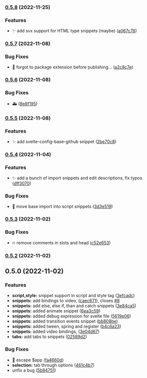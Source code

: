 ### [0.5.8](https://github.com/henrikvilhelmberglund/vscode-svelte-snippets/compare/v0.5.7...v0.5.8) (2022-11-25)


### Features

* :sparkles: add svx support for HTML type snippets (maybe) ([a067c78](https://github.com/henrikvilhelmberglund/vscode-svelte-snippets/commit/a067c78286be0e4e32561d5cb009c940947f5d53))

### [0.5.7](https://github.com/henrikvilhelmberglund/vscode-svelte-snippets/compare/v0.5.6...v0.5.7) (2022-11-08)


### Bug Fixes

* :construction: forgot to package extension before publishing... ([a2c8c7e](https://github.com/henrikvilhelmberglund/vscode-svelte-snippets/commit/a2c8c7e787ba1e5b0083266dd3a1db646f890ecc))

### [0.5.6](https://github.com/henrikvilhelmberglund/vscode-svelte-snippets/compare/v0.5.5...v0.5.6) (2022-11-08)


### Bug Fixes

* :ambulance: ([8e8f195](https://github.com/henrikvilhelmberglund/vscode-svelte-snippets/commit/8e8f19503a43e85e234479cbb2aa8fc8d029bffa))

### [0.5.5](https://github.com/henrikvilhelmberglund/vscode-svelte-snippets/compare/v0.5.4...v0.5.5) (2022-11-08)


### Features

* :sparkles: add svelte-config-base-github snippet ([2be70c8](https://github.com/henrikvilhelmberglund/vscode-svelte-snippets/commit/2be70c8b889d9df1b9d0ec45b7a3ae9757ba472c))

### [0.5.4](https://github.com/henrikvilhelmberglund/vscode-svelte-snippets/compare/v0.5.3...v0.5.4) (2022-11-04)


### Features

* :sparkles: add a bunch of import snippets and edit descriptions, fix typos ([dff3070](https://github.com/henrikvilhelmberglund/vscode-svelte-snippets/commit/dff3070833c1050ebecaeadd29a8d86624904bfb))


### Bug Fixes

* :bug: move base import into script snippets ([3d3e519](https://github.com/henrikvilhelmberglund/vscode-svelte-snippets/commit/3d3e519f3b1582a7e90921d66a300656f435c182))

### [0.5.3](https://github.com/henrikvilhelmberglund/vscode-svelte-snippets/compare/v0.5.2...v0.5.3) (2022-11-02)


### Bug Fixes

* :fire: remove comments in slots and head ([c52e653](https://github.com/henrikvilhelmberglund/vscode-svelte-snippets/commit/c52e6535d7fae5b25ed2f31950a29e429c16c601))

### [0.5.2](https://github.com/henrikvilhelmberglund/vscode-svelte-snippets/compare/0.5.0...0.5.2) (2022-11-02)

## 0.5.0 (2022-11-02)


### Features

* **script,style:** snippet support in script and style tag ([3efcadc](https://github.com/henrikvilhelmberglund/vscode-svelte-snippets/commit/3efcadc746249e568285ef858f1af26aeaadf82e))
* **snippets:** add bindings to video, ([caec671](https://github.com/henrikvilhelmberglund/vscode-svelte-snippets/commit/caec671ddae232415d1770a27679bb6d115e4629)), closes [#8](https://github.com/henrikvilhelmberglund/vscode-svelte-snippets/issues/8)
* **snippets:** add else, else if, than and catch snippets ([3e84ca5](https://github.com/henrikvilhelmberglund/vscode-svelte-snippets/commit/3e84ca5b7de1f93f9d7369c2702803ac53364f34))
* **snippets:** added animate snippet ([6ea3c59](https://github.com/henrikvilhelmberglund/vscode-svelte-snippets/commit/6ea3c59493d87ce25c6c34e6b0355223d80ea302))
* **snippets:** added debug expression for svelte file ([5619e06](https://github.com/henrikvilhelmberglund/vscode-svelte-snippets/commit/5619e06abd982f4a767c58f29f48191fdc07f565))
* **snippets:** added transition events snippet ([bb808be](https://github.com/henrikvilhelmberglund/vscode-svelte-snippets/commit/bb808bed010d1a00b7595be2ef7788c92473ede4))
* **snippets:** added tween, spring and register ([b4c6a23](https://github.com/henrikvilhelmberglund/vscode-svelte-snippets/commit/b4c6a23edd50ea8f88f73faa77c2913e9963ffa3))
* **snippets:** added video bindings, ([3e04d67](https://github.com/henrikvilhelmberglund/vscode-svelte-snippets/commit/3e04d67e15505b614e0ff794b7f3e1c29c799daf))
* **tabs:** add tabs to snippets ([02589d2](https://github.com/henrikvilhelmberglund/vscode-svelte-snippets/commit/02589d23603bf6e34387dc497c9848346820a113))


### Bug Fixes

* :bug: escape $app ([fa4660d](https://github.com/henrikvilhelmberglund/vscode-svelte-snippets/commit/fa4660d527e7bb07ba4edc78d54652f9619f56bd))
* **selection:** tab through options ([461c4b7](https://github.com/henrikvilhelmberglund/vscode-svelte-snippets/commit/461c4b7b54d0f55183c148b6758f00144fcbcb3e))
* unfix a bug ([5b84751](https://github.com/henrikvilhelmberglund/vscode-svelte-snippets/commit/5b84751098fa9a86ea76ab997c9ae7805a215a58))

